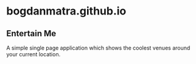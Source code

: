 # bogdanmatra.github.io

## Entertain Me

A simple single page application which shows the coolest venues around your current location.
